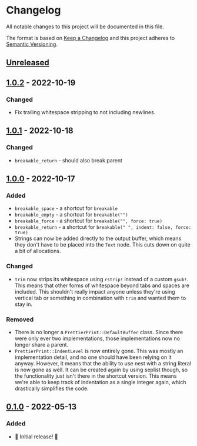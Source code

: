# Changelog

All notable changes to this project will be documented in this file.

The format is based on [Keep a Changelog](http://keepachangelog.com/en/1.0.0/) and this project adheres to [Semantic Versioning](http://semver.org/spec/v2.0.0.html).

## [Unreleased]

## [1.0.2] - 2022-10-19

### Changed

- Fix trailing whitespace stripping to not including newlines.

## [1.0.1] - 2022-10-18

### Changed

* `breakable_return` - should also break parent

## [1.0.0] - 2022-10-17

### Added

* `breakable_space` - a shortcut for `breakable`
* `breakable_empty` - a shortcut for `breakable("")`
* `breakable_force` - a shortcut for `breakable("", force: true)`
* `breakable_return` - a shortcut for `breakable(" ", indent: false, force: true)`
* Strings can now be added directly to the output buffer, which means they don't have to be placed into the `Text` node. This cuts down on quite a bit of allocations.

### Changed

* `trim` now strips its whitespace using `rstrip!` instead of a custom `gsub!`. This means that other forms of whitespace beyond tabs and spaces are included. This shouldn't really impact anyone unless they're using vertical tab or something in combination with `trim` and wanted them to stay in.

### Removed

* There is no longer a `PrettierPrint::DefaultBuffer` class. Since there were only ever two implementations, those implementations now no longer share a parent.
* `PrettierPrint::IndentLevel` is now entirely gone. This was mostly an implementation detail, and no one should have been relying on it anyway. However, it means that the ability to use nest with a string literal is now gone as well. It can be created again by using seplist though, so the functionality just isn't there in the shortcut version. This means we're able to keep track of indentation as a single integer again, which drastically simplifies the code.

## [0.1.0] - 2022-05-13

### Added

- 🎉 Initial release! 🎉

[unreleased]: https://github.com/ruby-syntax-tree/prettier_print/compare/v1.0.2...HEAD
[1.0.2]: https://github.com/ruby-syntax-tree/prettier_print/compare/v1.0.1...v1.0.2
[1.0.1]: https://github.com/ruby-syntax-tree/prettier_print/compare/v1.0.0...v1.0.1
[1.0.0]: https://github.com/ruby-syntax-tree/prettier_print/compare/v0.1.0...v1.0.0
[0.1.0]: https://github.com/ruby-syntax-tree/prettier_print/compare/df51ce...v0.1.0
